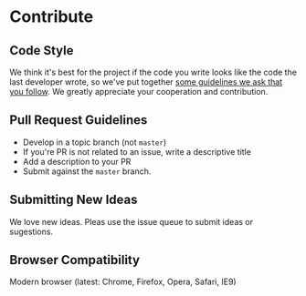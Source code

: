 # Contribute


## Code Style

We think it's best for the project if the code you write looks like the code the last developer wrote, so we've put together [some guidelines we ask that you follow](). We greatly appreciate your cooperation and contribution.


## Pull Request Guidelines

- Develop in a topic branch (not `master`)
- If you're PR is not related to an issue, write a descriptive title
- Add a description to your PR
- Submit against the `master` branch.


## Submitting New Ideas

We love new ideas. Pleas use the issue queue to submit ideas or sugestions.


## Browser Compatibility

Modern browser (latest: Chrome, Firefox, Opera, Safari, IE9)

